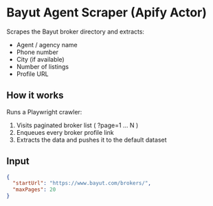 # Bayut Agent Scraper (Apify Actor)

Scrapes the Bayut broker directory and extracts:

- Agent / agency name
- Phone number
- City (if available)
- Number of listings
- Profile URL

## How it works
Runs a Playwright crawler:
1. Visits paginated broker list ( ?page=1 … N )
2. Enqueues every broker profile link
3. Extracts the data and pushes it to the default dataset

## Input
```json
{
  "startUrl": "https://www.bayut.com/brokers/",
  "maxPages": 20
}
